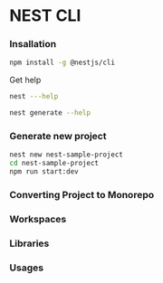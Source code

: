 # NEST CLI

### Insallation

```sh
npm install -g @nestjs/cli
```

Get help

```sh
nest ---help
```

```sh
nest generate --help
```

### Generate new project

```sh
nest new nest-sample-project
cd nest-sample-project
npm run start:dev
```

### Converting Project to Monorepo

### Workspaces

### Libraries

### Usages
